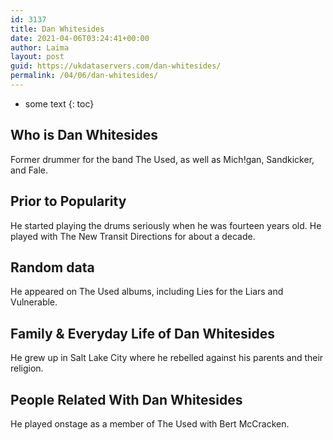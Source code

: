 ```yaml
---
id: 3137
title: Dan Whitesides
date: 2021-04-06T03:24:41+00:00
author: Laima
layout: post
guid: https://ukdataservers.com/dan-whitesides/
permalink: /04/06/dan-whitesides/
---
```


* some text
{: toc}


## Who is Dan Whitesides
                  
                  
                  
Former drummer for the band The Used, as well as Mich!gan, Sandkicker, and Fale.
                  
              
            
              
            
                
                
                
## Prior to Popularity
                  
                  
                  
He started playing the drums seriously when he was fourteen years old. He played with The New Transit Directions for about a decade.
                  
              
            
              
            
                
                
                
## Random data
                  
                  
                  
He appeared on The Used albums, including Lies for the Liars and Vulnerable.
                  
              
            
              
            
                
                
                
## Family & Everyday Life of Dan Whitesides
                  
                  
                  
He grew up in Salt Lake City where he rebelled against his parents and their religion.
                  
              
            
              
            
                
                
                
## People Related With Dan Whitesides
                  
                  
                  
He played onstage as a member of The Used with Bert McCracken.
                  
              
            
              
            
                
              
            
              
              
            
            
              
            
          
          
          